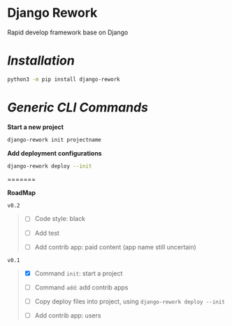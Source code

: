 # Django Rework

Rapid develop framework base on Django

# _Installation_

```bash
python3 -m pip install django-rework
```

# _Generic CLI Commands_

**Start a new project**

```bash
django-rework init projectname
```

**Add deployment configurations**

```bash
django-rework deploy --init
```

=======

**RoadMap**

`v0.2`

> - [ ] Code style: black
>
> - [ ] Add test
>
> - [ ] Add contrib app: paid content (app name still uncertain)

`v0.1`

> - [x] Command `init`: start a project
>
> - [ ] Command `add`: add contrib apps
>
> - [ ] Copy deploy files into project, using `django-rework deploy --init`
>
> - [ ] Add contrib app: users
